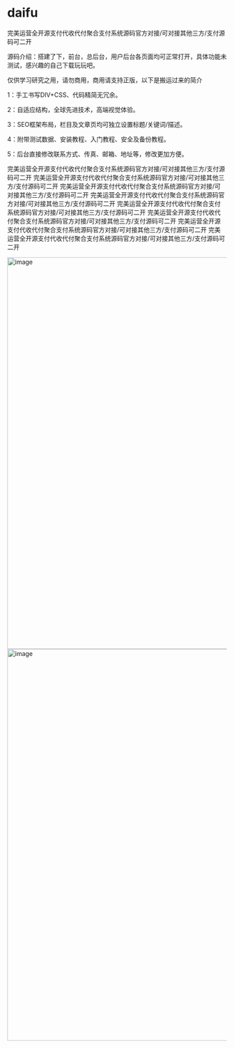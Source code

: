 # daifu
完美运营全开源支付代收代付聚合支付系统源码官方对接/可对接其他三方/支付源码可二开

源码介绍：搭建了下，前台，总后台，用户后台各页面均可正常打开，具体功能未测试，感兴趣的自己下载玩玩吧。

仅供学习研究之用，请勿商用，商用请支持正版，以下是搬运过来的简介

1：手工书写DIV+CSS、代码精简无冗余。

2：自适应结构，全球先进技术，高端视觉体验。

3：SEO框架布局，栏目及文章页均可独立设置标题/关键词/描述。

4：附带测试数据、安装教程、入门教程、安全及备份教程。

5：后台直接修改联系方式、传真、邮箱、地址等，修改更加方便。

完美运营全开源支付代收代付聚合支付系统源码官方对接/可对接其他三方/支付源码可二开 完美运营全开源支付代收代付聚合支付系统源码官方对接/可对接其他三方/支付源码可二开 完美运营全开源支付代收代付聚合支付系统源码官方对接/可对接其他三方/支付源码可二开 完美运营全开源支付代收代付聚合支付系统源码官方对接/可对接其他三方/支付源码可二开 完美运营全开源支付代收代付聚合支付系统源码官方对接/可对接其他三方/支付源码可二开 完美运营全开源支付代收代付聚合支付系统源码官方对接/可对接其他三方/支付源码可二开 完美运营全开源支付代收代付聚合支付系统源码官方对接/可对接其他三方/支付源码可二开 完美运营全开源支付代收代付聚合支付系统源码官方对接/可对接其他三方/支付源码可二开

<img width="900" height="900" alt="image" src="https://github.com/user-attachments/assets/ccb23c69-7ddb-4a44-a75a-89feda88196e" />

<img width="900" height="900" alt="image" src="https://github.com/user-attachments/assets/370dc734-361e-41d5-8b91-9c1bb10dbfed" />

